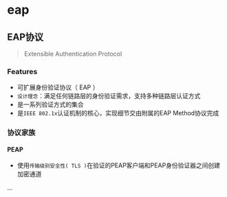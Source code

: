 # eap

## EAP协议

> Extensible Authentication Protocol

### Features

* 可扩展身份验证协议（ EAP ）
* `设计理念`：满足任何链路层的身份验证需求，支持多种链路层认证方式
* 是一系列验证方式的集合
* 是`IEEE 802.1x`认证机制的核心，实现细节交由附属的EAP Method协议完成



### 协议家族

#### PEAP

* 使用`传输级别安全性( TLS )`在验证的PEAP客户端和PEAP身份验证器之间创建加密通道

...


